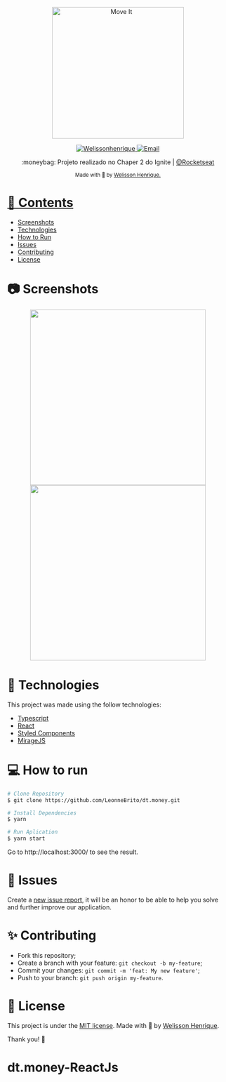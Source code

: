 <p align="center">
   <img src="./.github/logo.svg" alt="Move It" width="300"/>
</p>

<p align="center">	
   <a href="https://www.linkedin.com/in/wellissonhenriques21/">
      <img alt="Welissonhenrique" src="https://img.shields.io/badge/-WellHenri-5965e0?style=flat&logo=Linkedin&logoColor=white" />
   </a>
  <a href="mailto:britoleonne@gmail.com">
   <img alt="Email" src="https://img.shields.io/badge/-welissonh80%40gmail.com-%23525DCB" />
  </a>
</p>

<p align="center">
  :moneybag: Projeto realizado no Chaper 2 do Ignite | <a href="https://github.com/Rocketseat">@Rocketseat</a>
</p>

<div align="center">
  <sub> Made with 💖 by
    <a href="https://github.com/wellhenrique">Welisson Henrique.
  </sub>
</div>

# 📌 Contents

- [Screenshots](#camera-screenshot)
- [Technologies](#rocket-technologies)
- [How to Run](#computer-how-to-run)
- [Issues](#bug-issues)
- [Contributing](#sparkles-issues)
- [License](#page_facing_up-license)

# :camera: Screenshots

<div align="center">
   <img src="./public/assets/screen1.png" width="400px">
   <img src="./public/assets/screen2.png" width="400px">
</div>

# :rocket: Technologies

This project was made using the follow technologies:

- [Typescript](https://www.typescriptlang.org/)
- [React](https://reactjs.org/)
- [Styled Components](https://styled-components.com/)
- [MirageJS](https://miragejs.com/)

# :computer: How to run

```bash
# Clone Repository
$ git clone https://github.com/LeonneBrito/dt.money.git
```

```bash
# Install Dependencies
$ yarn

# Run Aplication
$ yarn start
```

Go to http://localhost:3000/ to see the result.

# :bug: Issues

Create a <a href="https://github.com/LeonneBrito/dt.money/issues">new issue report</a>, it will be an honor to be able to help you solve and further improve our application.

# :sparkles: Contributing

- Fork this repository;
- Create a branch with your feature: `git checkout -b my-feature`;
- Commit your changes: `git commit -m 'feat: My new feature'`;
- Push to your branch: `git push origin my-feature`.

# :page_facing_up: License

This project is under the [MIT license](./LICENSE).
Made with 💖 by [Welisson Henrique](https://www.linkedin.com/in/welisson-henr/).

Thank you! 🌠
# dt.money-ReactJs
